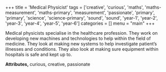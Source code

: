 +++
title = 'Medical Physicist'
tags = ['creative', 'curious', 'maths', 'maths-measurement', 'maths-primary', 'measurement', 'passionate', 'primary', 'primary', 'science', 'science-primary', 'sound', 'sound', 'year-1', 'year-2', 'year-3', 'year-4', 'year-5', 'year-6']
categories = []
menu = "main"
+++

Medical physicists specialise in the healthcare profession. They work on developing new machines and technologies to help within the field of medicine. They look at making new systems to help investigate patient’s illnesses and conditions. They also look at making sure equipment within hospitals is safe and kept up to.

<strong>Attributes, </strong>curious, creative, passionate
